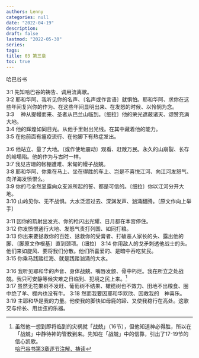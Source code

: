 ```yaml
---
authors: Lenny
categories: null
date: "2022-04-19"
description: 
draft: false
lastmod: "2022-05-30"
series:
tags: 
title: 03 第三章
toc: true
---
```

哈巴谷书
<!--more-->

3:1 先知哈巴谷的祷告、调用流离歌。  
3:2 耶和华阿、我听见你的名声、〔名声或作言语〕就惧怕。耶和华阿、求你在这些年间复兴你的作为、在这些年间显明出来、在发怒的时候、以怜悯为念。  
3:3 　神从提幔而来、圣者从巴兰山临到。〔细拉〕他的荣光遮蔽诸天、颂赞充满大地。  
3:4 他的辉煌如同日光。从他手里射出光线。在其中藏着他的能力。  
3:5 在他前面有瘟疫流行、在他脚下有热症发出。  

3:6 他站立、量了大地。〔或作使地震动〕观看、赶散万民。永久的山崩裂、长存的岭塌陷。他的作为与古时一样。  
3:7 我见古珊的帐棚遭难、米甸的幔子战兢。  
3:8 耶和华阿、你乘在马上、坐在得胜的车上、岂是不喜悦江河、向江河发怒气、向洋海发愤恨么。  
3:9 你的弓全然显露向众支派所起的誓、都是可信的。〔细拉〕你以江河分开大地。  
3:10 山岭见你、无不战惧。大水泛滥过去、深渊发声、汹涌翻腾。〔原文作向上举手〕

3:11 因你的箭射出发光、你的枪闪出光耀、日月都在本宫停住。  
3:12 你发愤恨通行大地、发怒气责打列国、如同打粮。  
3:13 你出来要拯救你的百姓、拯救你的受膏者、打破恶人家长的头、露出他的脚、〔脚原文作根基〕直到颈项。〔细拉〕
3:14 你用敌人的戈矛刺透他战士的头。他们来如旋风、要将我们分散。他们所喜爱的、是暗中吞吃贫民。  
3:15 你乘马践踏红海、就是践踏汹涌的大水。  

3:16 我听见耶和华的声音、身体战兢、嘴唇发颤、骨中朽烂。我在所立之处战兢。我只可安静等候灾难之日临到、犯境之民上来。[^1]  
3:17 虽然无花果树不发旺、葡萄树不结果、橄榄树也不效力、田地不出粮食、圈中绝了羊、棚内也没有牛。
3:18 然而我要因耶和华欢欣、因救我的　神喜乐。  
3:19 主耶和华是我的力量。他使我的脚快如母鹿的蹄、又使我稳行在高处。这歌交与伶长、用丝弦的乐器。  


[^1]: 虽然他一想到即将临到的灾祸就「战兢」（16节），但他知道神必得胜，所以在「战兢」中静待神的管教到来。先知在「战兢」中的信靠，引出了17-19节的信心凯歌。  
[哈巴谷书第3章逐节注解、祷读](https://cmcbiblereading.com/2016/10/19/%e5%93%88%e5%b7%b4%e8%b0%b7%e4%b9%a6%e7%ac%ac3%e7%ab%a0%e9%80%90%e8%8a%82%e6%b3%a8%e8%a7%a3%e3%80%81%e7%a5%b7%e8%af%bb/)